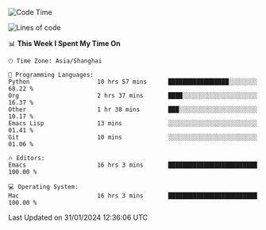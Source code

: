 <!--START_SECTION:waka-->
![Code Time](http://img.shields.io/badge/Code%20Time-1%2C789%20hrs-blue)

![Lines of code](https://img.shields.io/badge/From%20Hello%20World%20I%27ve%20Written-288.2%20thousand%20lines%20of%20code-blue)

📊 **This Week I Spent My Time On** 

```text
🕑︎ Time Zone: Asia/Shanghai

💬 Programming Languages: 
Python                   10 hrs 57 mins      █████████████████░░░░░░░░   68.22 % 
Org                      2 hrs 37 mins       ████░░░░░░░░░░░░░░░░░░░░░   16.37 % 
Other                    1 hr 38 mins        ███░░░░░░░░░░░░░░░░░░░░░░   10.17 % 
Emacs Lisp               13 mins             ░░░░░░░░░░░░░░░░░░░░░░░░░   01.41 % 
Git                      10 mins             ░░░░░░░░░░░░░░░░░░░░░░░░░   01.06 % 

🔥 Editors: 
Emacs                    16 hrs 3 mins       █████████████████████████   100.00 % 

💻 Operating System: 
Mac                      16 hrs 3 mins       █████████████████████████   100.00 % 
```


 Last Updated on 31/01/2024 12:36:06 UTC
<!--END_SECTION:waka-->
